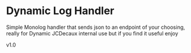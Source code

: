 # Dynamic Log Handler
Simple Monolog handler that sends json to an endpoint of your choosing, really for Dynamic JCDecaux internal use but if you find it useful enjoy

v1.0
